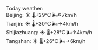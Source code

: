 Today weather:  
Beijing: ☀️   🌡️+29°C 🌬️↖7km/h  
Tianjin: ☀️   🌡️+30°C 🌬️→4km/h  
Shijiazhuang: ☀️   🌡️+28°C 🌬️↑4km/h  
Tangshan: ☀️   🌡️+26°C 🌬️→6km/h  
